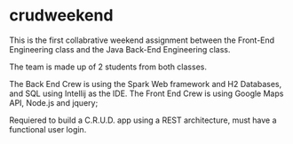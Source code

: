 # crudweekend

This is the first collabrative weekend assignment between the Front-End Engineering class and the Java Back-End Engineering class. 

The team is made up of 2 students from both classes. 

The Back End Crew is using the Spark Web framework and H2 Databases, and SQL using Intellij as the IDE.
The Front End Crew is using Google Maps API, Node.js and jquery;

Requiered to build a C.R.U.D. app using a REST architecture, must have a functional user login.
